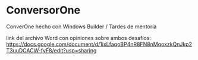 # ConversorOne
ConverOne hecho con Windows Builder / Tardes de mentoría

link del archivo Word con opiniones sobre ambos desafíos:
https://docs.google.com/document/d/1ixLfaqoBP4nR8FN8nMqoxzkQnJkp2T3uuDCACW-fyF8/edit?usp=sharing
